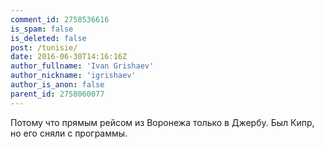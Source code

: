 ```yaml
---
comment_id: 2758536616
is_spam: false
is_deleted: false
post: /tunisie/
date: 2016-06-30T14:16:16Z
author_fullname: 'Ivan Grishaev'
author_nickname: 'igrishaev'
author_is_anon: false
parent_id: 2758060077
---
```


<p>Потому что прямым рейсом из Воронежа только в Джербу. Был Кипр, но его сняли с программы.</p>
